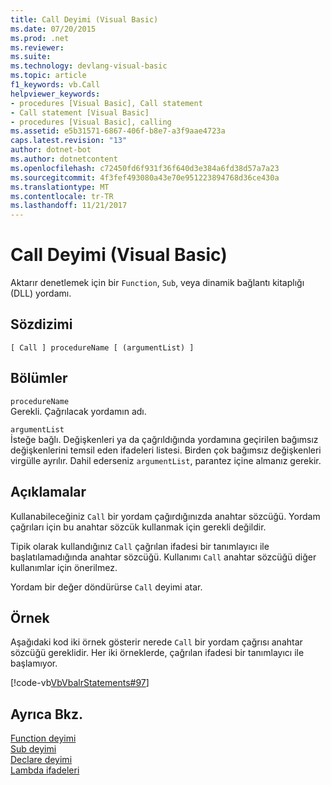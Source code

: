 ```yaml
---
title: Call Deyimi (Visual Basic)
ms.date: 07/20/2015
ms.prod: .net
ms.reviewer: 
ms.suite: 
ms.technology: devlang-visual-basic
ms.topic: article
f1_keywords: vb.Call
helpviewer_keywords:
- procedures [Visual Basic], Call statement
- Call statement [Visual Basic]
- procedures [Visual Basic], calling
ms.assetid: e5b31571-6867-406f-b8e7-a3f9aae4723a
caps.latest.revision: "13"
author: dotnet-bot
ms.author: dotnetcontent
ms.openlocfilehash: c72450fd6f931f36f640d3e384a6fd38d57a7a23
ms.sourcegitcommit: 4f3fef493080a43e70e951223894768d36ce430a
ms.translationtype: MT
ms.contentlocale: tr-TR
ms.lasthandoff: 11/21/2017
---
```

# <a name="call-statement-visual-basic"></a>Call Deyimi (Visual Basic)
Aktarır denetlemek için bir `Function`, `Sub`, veya dinamik bağlantı kitaplığı (DLL) yordamı.  
  
## <a name="syntax"></a>Sözdizimi  
  
```  
[ Call ] procedureName [ (argumentList) ]  
```  
  
## <a name="parts"></a>Bölümler  
 `procedureName`  
 Gerekli. Çağrılacak yordamın adı.  
  
 `argumentList`  
 İsteğe bağlı. Değişkenleri ya da çağrıldığında yordamına geçirilen bağımsız değişkenlerini temsil eden ifadeleri listesi. Birden çok bağımsız değişkenleri virgülle ayrılır. Dahil ederseniz `argumentList`, parantez içine almanız gerekir.  
  
## <a name="remarks"></a>Açıklamalar  
 Kullanabileceğiniz `Call` bir yordam çağırdığınızda anahtar sözcüğü. Yordam çağrıları için bu anahtar sözcük kullanmak için gerekli değildir.  
  
 Tipik olarak kullandığınız `Call` çağrılan ifadesi bir tanımlayıcı ile başlatılamadığında anahtar sözcüğü. Kullanımı `Call` anahtar sözcüğü diğer kullanımlar için önerilmez.  
  
 Yordam bir değer döndürürse `Call` deyimi atar.  
  
## <a name="example"></a>Örnek  
 Aşağıdaki kod iki örnek gösterir nerede `Call` bir yordam çağrısı anahtar sözcüğü gereklidir. Her iki örneklerde, çağrılan ifadesi bir tanımlayıcı ile başlamıyor.  
  
 [!code-vb[VbVbalrStatements#97](../../../visual-basic/language-reference/error-messages/codesnippet/VisualBasic/call-statement_1.vb)]  
  
## <a name="see-also"></a>Ayrıca Bkz.  
 [Function deyimi](../../../visual-basic/language-reference/statements/function-statement.md)  
 [Sub deyimi](../../../visual-basic/language-reference/statements/sub-statement.md)  
 [Declare deyimi](../../../visual-basic/language-reference/statements/declare-statement.md)  
 [Lambda ifadeleri](../../../visual-basic/programming-guide/language-features/procedures/lambda-expressions.md)
